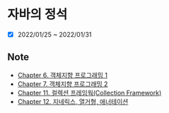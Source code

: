 # 자바의 정석

- [x] 2022/01/25 ~ 2022/01/31

## Note

- [Chapter 6. 객체지향 프로그래밍 1](chapter6.md)
- [Chapter 7. 객체지향 프로그래밍 2](chapter7.md)
- [Chapter 11. 컬렉션 프레임웍(Collection Framework)](chapter11.md)
- [Chapter 12. 지네릭스, 열거형, 애너테이션](chapter12.md)